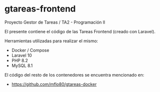 # gtareas-frontend

Proyecto Gestor de Tareas / TA2 - Programación II

El presente contiene el código de las Tareas Frontend (creado con Laravel).

Herramientas utilizadas para realizar el mismo:
- Docker / Compose
- Laravel 10
- PHP 8.2
- MySQL 8.1

El código del resto de los contenedores se encuentra mencionado en:
- https://github.com/mflo80/gtareas-docker
